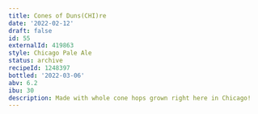 ```yaml
---
title: Cones of Duns(CHI)re
date: '2022-02-12'
draft: false
id: 55
externalId: 419863
style: Chicago Pale Ale
status: archive
recipeId: 1248397
bottled: '2022-03-06'
abv: 6.2
ibu: 30
description: Made with whole cone hops grown right here in Chicago!
---
```


